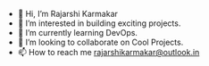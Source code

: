 - 👋 Hi, I’m Rajarshi Karmakar
- 👀 I’m interested in building exciting projects.
- 🌱 I’m currently learning DevOps.
- 💞️ I’m looking to collaborate on Cool Projects.
- 📫 How to reach me rajarshikarmakar@outlook.in

<!---
raj911tx/raj911tx is a ✨ special ✨ repository because its `README.md` (this file) appears on your GitHub profile.
You can click the Preview link to take a look at your changes.
--->
